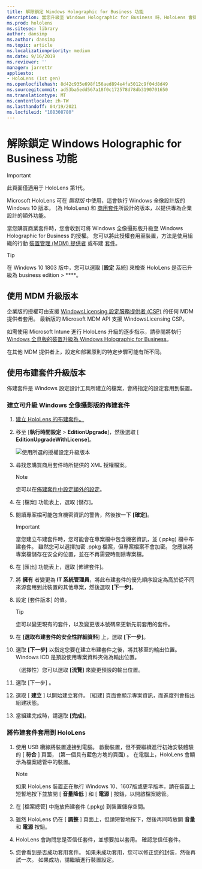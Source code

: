 ```yaml
---
title: 解除鎖定 Windows Holographic for Business 功能
description: 當您升級至 Windows Holographic for Business 時，HoloLens 會提供專為企業設計的額外功能。
ms.prod: hololens
ms.sitesec: library
author: dansimp
ms.author: dansimp
ms.topic: article
ms.localizationpriority: medium
ms.date: 9/16/2019
ms.reviewer: ''
manager: jarrettr
appliesto:
- HoloLens (1st gen)
ms.openlocfilehash: 8d42c935e698f156aed894e4fa5012c9f04d8d49
ms.sourcegitcommit: ad53ba5edd567a18f0c172578d78db3190701650
ms.translationtype: MT
ms.contentlocale: zh-TW
ms.lasthandoff: 04/19/2021
ms.locfileid: "108308780"
---
```

# <a name="unlock-windows-holographic-for-business-features"></a>解除鎖定 Windows Holographic for Business 功能

> [!IMPORTANT]
> 此頁面僅適用于 HoloLens 第1代。

Microsoft HoloLens 可在 *開發版* 中使用，這會執行 Windows 全像設計版的 Windows 10 版本， (為 HoloLens) 和 [商用套件](hololens-commercial-features.md)所設計的版本，以提供專為企業設計的額外功能。

當您購買商業套件時，您會收到可將 Windows 全像攝影版升級至 Windows Holographic for Business 的授權。 您可以將此授權套用至裝置，方法是使用組織的行動 [裝置管理 (MDM) 提供者](#edition-upgrade-by-using-mdm) 或布建 [套件](#edition-upgrade-by-using-a-provisioning-package)。

> [!TIP]
> 在 Windows 10 1803 版中，您可以選取 [**設定** 系統] 來檢查 HoloLens 是否已升級為 business edition  >  ****。

## <a name="edition-upgrade-by-using-mdm"></a>使用 MDM 升級版本

企業版的授權可由支援 [WindowsLicensing 設定服務提供者 (CSP)](https://msdn.microsoft.com/library/windows/hardware/dn904983.aspx) 的任何 MDM 提供者套用。 最新版的 Microsoft MDM API 支援 WindowsLicensing CSP。

如需使用 Microsoft Intune 進行 HoloLens 升級的逐步指示，請參閱將執行 [Windows 全息版的裝置升級為 Windows Holographic for Business](https://docs.microsoft.com/intune/holographic-upgrade)。

 在其他 MDM 提供者上，設定和部署原則的特定步驟可能有所不同。

## <a name="edition-upgrade-by-using-a-provisioning-package"></a>使用布建套件升級版本

佈建套件是 Windows 設定設計工具所建立的檔案，會將指定的設定套用到裝置。

### <a name="create-a-provisioning-package-that-upgrades-the-windows-holographic-edition"></a>建立可升級 Windows 全像攝影版的佈建套件

1. [建立 HoloLens 的布建套件。](hololens-provisioning.md)
1. 移至 [**執行時間設定**  >  **EditionUpgrade**]，然後選取 [ **EditionUpgradeWithLicense**]。

    ![使用所選的授權設定升級版本](images/icd1.png)

1. 尋找您購買商用套件時所提供的 XML 授權檔案。

    > [!NOTE]
    > 您可以在[佈建套件中設定額外的設定](hololens-provisioning.md)。

1. 在 [檔案] 功能表上，選取 [儲存]。 

1. 閱讀專案檔可能包含機密資訊的警告，然後按一下 **[確定]**。

    > [!IMPORTANT]
    > 當您建立布建套件時，您可能會在專案檔中包含機密資訊，並 ( ppkg) 檔中布建套件。 雖然您可以選擇加密 .ppkg 檔案，但專案檔案不會加密。 您應該將專案檔儲存在安全的位置，並在不再需要時刪除專案檔。

1. 在 \[匯出\] 功能表上，選取 \[佈建套件\]。

1. 將 **擁有** 者變更為 **IT 系統管理員**，將此布建套件的優先順序設定為高於從不同來源套用到此裝置的其他專案，然後選取 **[下一步]**。

1. 設定 \[套件版本\] 的值。

    > [!TIP]
    > 您可以變更現有的套件，以及變更版本號碼來更新先前套用的套件。

1. 在 **[選取布建套件的安全性詳細資料**] 上，選取 **[下一步]**。

1. 選取 **[下一步]** 以指定您要在建立布建套件之後，將其移至的輸出位置。 Windows ICD 是預設使用專案資料夾做為輸出位置。

    （選擇性）您可以選取 **[流覽]** 來變更預設的輸出位置。

1. 選取 [下一步] 。

1. 選取 [ **建立** ] 以開始建立套件。 [組建] 頁面會顯示專案資訊，而進度列會指出組建狀態。

1. 當組建完成時，請選取 **[完成]**。

### <a name="apply-the-provisioning-package-to-hololens"></a>將佈建套件套用到 HoloLens

1. 使用 USB 纜線將裝置連接到電腦。 啟動裝置，但不要繼續進行初始安裝體驗的 [ **符合** ] 頁面， (第一個具有藍色方塊的頁面) 。 在電腦上，HoloLens 會顯示為檔案總管中的裝置。

    > [!NOTE]
    > 如果 HoloLens 裝置正在執行 Windows 10、1607版或更早版本，請在裝置上短暫地按下並放開 [ **音量降低** ] 和 [ **電源** ] 按鈕，以開啟檔案總管。

1. 在 \[檔案總管\] 中拖放佈建套件 (.ppkg) 到裝置儲存空間。

1. 雖然 HoloLens 仍在 [ **調整** ] 頁面上，但請短暫地按下，然後再同時放開 **音量** 和 **電源** 按鈕。

1. HoloLens 會詢問您是否信任套件，並想要加以套用。 確認您信任套件。

1. 您會看到是否成功套用套件。 如果未成功套用，您可以修正您的封裝，然後再試一次。 如果成功，請繼續進行裝置設定。
